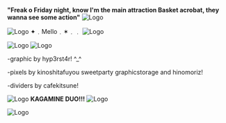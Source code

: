 **"Freak o Friday night, know I'm the main attraction Basket acrobat, they wanna see some action"**
![Logo](https://64.media.tumblr.com/a8c062c136418eaaab7af38faaabdab2/4d9ab15404ddfee1-43/s75x75_c1/16c571a37448061624619f804f29a326fe91f1f9.gifv)

![Logo](https://64.media.tumblr.com/e4850d77c3416c1be59b7ceec0f62968/d28c130231bf684c-01/s75x75_c1/7ea52d74b3b224f0867f1785fd811fa0174cf22f.pnj)
✦﹒Mello﹒✶﹒﹒
![Logo](https://64.media.tumblr.com/8bf6bbb1027849544d4cfaae626367a4/d28c130231bf684c-c6/s75x75_c1/921c28c1a743a2eb0be606a52e6be09235033c5a.pnj)

![Logo](https://64.media.tumblr.com/64084f352d1664758e1a4febcb0e4464/8ac72bb49761ea20-51/s1280x1920/6f95cb38697fbf131637f4c1a8b625d9b372f3cf.gifv)
![Logo](https://64.media.tumblr.com/304474690bd52971b9c7e3428ae65127/792a0fb485fecee1-73/s1280x1920/e426d94dc921c1ebcf364dd4fd31add0971f70df.pnj)

-graphic by hyp3rst4r! ^_^

-pixels by kinoshitafuyou sweetparty graphicstorage and hinomoriz!

-dividers by cafekitsune!

![Logo](https://64.media.tumblr.com/56745163a5e4851aff691960ea0493a8/8d08e5e179cb2a6b-9d/s75x75_c1/69ef2de2403de74a10dda481a7895a725a55980a.pnj)
**KAGAMINE DUO!!!**
![Logo](https://64.media.tumblr.com/a27ad616f88cdff3ec8a487c9c0a1e2c/8d08e5e179cb2a6b-2e/s100x200/922b6dc51f641f1b051494fa8ca2c961c6c64fbe.pnj)

![Logo](https://64.media.tumblr.com/64084f352d1664758e1a4febcb0e4464/8ac72bb49761ea20-51/s1280x1920/6f95cb38697fbf131637f4c1a8b625d9b372f3cf.gifv)
